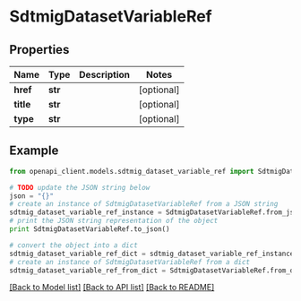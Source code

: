 # SdtmigDatasetVariableRef


## Properties
Name | Type | Description | Notes
------------ | ------------- | ------------- | -------------
**href** | **str** |  | [optional] 
**title** | **str** |  | [optional] 
**type** | **str** |  | [optional] 

## Example

```python
from openapi_client.models.sdtmig_dataset_variable_ref import SdtmigDatasetVariableRef

# TODO update the JSON string below
json = "{}"
# create an instance of SdtmigDatasetVariableRef from a JSON string
sdtmig_dataset_variable_ref_instance = SdtmigDatasetVariableRef.from_json(json)
# print the JSON string representation of the object
print SdtmigDatasetVariableRef.to_json()

# convert the object into a dict
sdtmig_dataset_variable_ref_dict = sdtmig_dataset_variable_ref_instance.to_dict()
# create an instance of SdtmigDatasetVariableRef from a dict
sdtmig_dataset_variable_ref_from_dict = SdtmigDatasetVariableRef.from_dict(sdtmig_dataset_variable_ref_dict)
```
[[Back to Model list]](../README.md#documentation-for-models) [[Back to API list]](../README.md#documentation-for-api-endpoints) [[Back to README]](../README.md)



